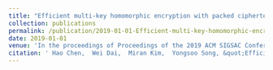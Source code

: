 ```yaml
---
title: "Efficient multi-key homomorphic encryption with packed ciphertexts with application to oblivious neural network inference"
collection: publications
permalink: /publication/2019-01-01-Efficient-multi-key-homomorphic-encryption-with-packed-ciphertexts-with-application-to-oblivious-neural-network-inference
date: 2019-01-01
venue: 'In the proceedings of Proceedings of the 2019 ACM SIGSAC Conference on Computer and Communications Security'
citation: ' Hao Chen,  Wei Dai,  Miran Kim,  Yongsoo Song, &quot;Efficient multi-key homomorphic encryption with packed ciphertexts with application to oblivious neural network inference.&quot; In the proceedings of Proceedings of the 2019 ACM SIGSAC Conference on Computer and Communications Security, 2019.'
---
```

